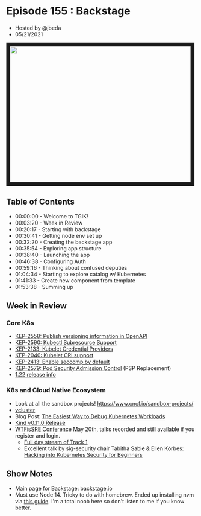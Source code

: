 # Episode 155 : Backstage
- Hosted by @jbeda
- 05/21/2021

<!--- Thumbnailed embed of the video, n8Xo_ghCIOSY is the video id from the youtube url --->

<a href="https://www.youtube.com/watch?v=KeQnIagZYA4
" target="_blank"><img src="http://img.youtube.com/vi/KeQnIagZYA4/hqdefault.jpg" width="480" height="360" border="10" /></a>

## Table of Contents

- 00:00:00 - Welcome to TGIK!
- 00:03:20 - Week in Review
- 00:20:17 - Starting with backstage
- 00:30:41 - Getting node env set up
- 00:32:20 - Creating the backstage app
- 00:35:54 - Exploring app structure
- 00:38:40 - Launching the app
- 00:46:38 - Configuring Auth
- 00:59:16 - Thinking about confused deputies
- 01:04:34 - Starting to explore catalog w/ Kubernetes
- 01:41:33 - Create new component from template
- 01:53:38 - Summing up

## Week in Review

### Core K8s
* [KEP-2558: Publish versioning information in OpenAPI](https://github.com/kubernetes/enhancements/tree/master/keps/sig-api-machinery/2558-publish-version-openapi)
* [KEP-2590: Kubectl Subresource Support](https://github.com/kubernetes/enhancements/tree/master/keps/sig-cli/2590-kubectl-subresource)
* [KEP-2133: Kubelet Credential Providers](https://github.com/kubernetes/enhancements/tree/master/keps/sig-node/2133-kubelet-credential-providers)
* [KEP-2040: Kubelet CRI support](https://github.com/kubernetes/enhancements/tree/master/keps/sig-node/2040-kubelet-cri)
* [KEP-2413: Enable seccomp by default](https://github.com/kubernetes/enhancements/tree/master/keps/sig-node/2413-seccomp-by-default)
* [KEP-2579: Pod Security Admission Control](https://github.com/kubernetes/enhancements/tree/master/keps/sig-auth/2579-psp-replacement) (PSP Replacement)
* [1.22 release info](https://www.kubernetes.dev/resources/release/)

### K8s and Cloud Native Ecosystem
* Look at all the sandbox projects! https://www.cncf.io/sandbox-projects/
* [vcluster](https://www.vcluster.com/)
* Blog Post: [The Easiest Way to Debug Kubernetes Workloads](https://martinheinz.dev/blog/49)
* [Kind v0.11.0 Release](https://github.com/kubernetes-sigs/kind/releases/tag/v0.11.0)
* [WTFisSRE Conference](https://www.cloud-native-sre.wtf) May 20th, talks recorded and still available if you register and login.
  * [Full day stream of Track 1](https://youtu.be/aQ8ivGNDOyQ)
  * Excellent talk by sig-security chair Tabitha Sable & Ellen Körbes: [Hacking into Kubernetes Security for Beginners](https://youtu.be/aQ8ivGNDOyQ?t=31013)

## Show Notes

* Main page for Backstage: backstage.io
* Must use Node 14. Tricky to do with homebrew. Ended up installing nvm via [this guide](https://yoember.com/nodejs/the-best-way-to-install-node-js-with-yarn/).  I'm a total noob here so don't listen to me if you know better.

